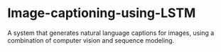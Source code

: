 # Image-captioning-using-LSTM
A system that generates natural language captions for images, using a combination of computer vision and sequence modeling.
